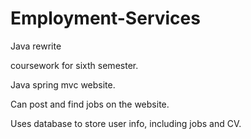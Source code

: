 # Employment-Services
Java rewrite

coursework for sixth semester.

Java spring mvc website.

Can post and find jobs on the website.

Uses database to store user info, including jobs and CV.
